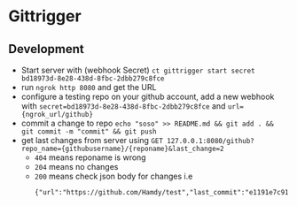 # Gittrigger

## Development


- Start server with (webhook Secret) `ct gittrigger start secret bd18973d-8e28-438d-8fbc-2dbb279c8fce`
- run `ngrok http 8080` and get the URL
- configure a testing repo on your github account, add a new webhook with `secret=bd18973d-8e28-438d-8fbc-2dbb279c8fce` and `url={ngrok_url/github}`
- commit a change to repo `echo "soso" >> README.md && git add . && git commit -m "commit" && git push`
- get last changes from server using `GET 127.0.0.1:8080/github?repo_name={githubusername}/{reponame}&last_change=2`
    - `404` means reponame is wrong
    - `204` means no changes
    - `200` means check json body for changes i.e 
        ```
        {"url":"https://github.com/Hamdy/test","last_commit":"e1191e7c91456af75ecc3321f1df5b9cc9e59f8f","timestamp":"1592917149","id":"3"}
        ```